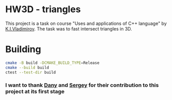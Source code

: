 # HW3D - triangles

This project is a task on course "Uses and applications of C++ language" by [K.I.Vladimirov](https://github.com/tilir). The task was to fast intersect triangles in 3D.

# Building
```bash
cmake -B build -DCMAKE_BUILD_TYPE=Release
cmake --build build
ctest --test-dir build
```

### I want to thank [Dany](https://github.com/BileyHarryCopter) and [Sergey](https://github.com/LegendaryHog) for their contribution to this project at its first stage
